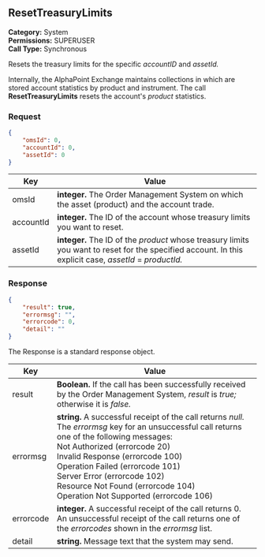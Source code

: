 ## ResetTreasuryLimits

**Category:** System<br />**Permissions:** SUPERUSER<br />**Call Type:** Synchronous

Resets the treasury limits for the specific *accountID* and *assetId.* 

Internally, the AlphaPoint Exchange maintains collections in which are stored account statistics by product and instrument. The call **ResetTreasuryLimits** resets the account's *product* statistics.

### Request

```json
{
    "omsId": 0,
    "accountId": 0,
    "assetId": 0
}
```

| Key       | Value                                                        |
| --------- | ------------------------------------------------------------ |
| omsId     | **integer.** The Order Management System on which the asset (product) and the account trade. |
| accountId | **integer.** The ID of the account whose treasury limits you want to reset. |
| assetId   | **integer.** The ID of the *product* whose treasury limits you want to reset for the specified account. In this explicit case, *assetId* = *productId.* |

### Response

```json
{
    "result": true,
    "errormsg": "",
    "errorcode": 0,
    "detail": ""
}
```
The Response is a standard response object.

| Key       | Value                                                        |
| --------- | ------------------------------------------------------------ |
| result    | **Boolean.** If the call has been successfully received by the Order Management System, *result* is *true;* otherwise it is *false.* |
| errormsg  | **string.** A successful receipt of the call returns *null.* The *errormsg* key for an unsuccessful call returns one of the following messages:<br />Not Authorized (errorcode 20)<br />Invalid Response (errorcode 100)<br />Operation Failed (errorcode 101)<br />Server Error (errorcode 102)<br />Resource Not Found (errorcode 104)<br />Operation Not Supported (errorcode 106) |
| errorcode | **integer.** A successful receipt of the call returns 0. An unsuccessful receipt of the call returns one of the *errorcodes* shown in the *errormsg* list. |
| detail    | **string.** Message text that the system may send.           |


